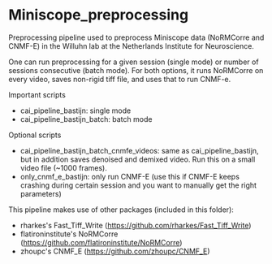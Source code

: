 # Miniscope_preprocessing
Preprocessing pipeline used to preprocess Miniscope data (NoRMCorre and CNMF-E) in the Willuhn lab at the Netherlands Institute for Neuroscience. 

One can run preprocessing for a given session (single mode) or number of sessions consecutive (batch mode). 
For both options, it runs NoRMCorre on every video, saves non-rigid tiff file, and uses that to run CNMF-e. 

Important scripts
- cai_pipeline_bastijn: single mode
- cai_pipeline_bastijn_batch: batch mode

Optional scripts
- cai_pipeline_bastijn_batch_cnmfe_videos: same as cai_pipeline_bastijn, but in addition saves denoised and demixed video. Run this on a small video file (~1000 frames).
- only_cnmf_e_bastijn: only run CNMF-E (use this if CNMF-E keeps crashing during certain session and you want to manually get the right parameters)

This pipeline makes use of other packages (included in this folder):
- rharkes's Fast_Tiff_Write (https://github.com/rharkes/Fast_Tiff_Write)
- flatironinstitute's NoRMCorre (https://github.com/flatironinstitute/NoRMCorre)
- zhoupc's CNMF_E (https://github.com/zhoupc/CNMF_E)
